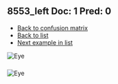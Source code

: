 ## 8553_left Doc: 1 Pred: 0
- [Back to confusion matrix](https://github.com/juliandewit/kaggle_retinopathy/blob/master/matrix.md)
- [Back to list](https://github.com/juliandewit/kaggle_retinopathy/blob/master/lists/10/list.md)
- [Next example in list](https://github.com/juliandewit/kaggle_retinopathy/blob/master/lists/10/85/8555_right.md)

![Eye](https://retinopaty.blob.core.windows.net/size1024/8553_left_1.jpeg)

### 

![Eye]()
